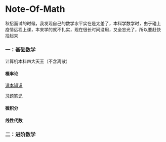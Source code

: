 # Note-Of-Math

秋招面试的时候，我发现自己的数学水平实在是太差了，本科学数学时，由于碰上疫情远程上课，本来学的就不扎实，现在很长时间没用，又全忘光了，所以要赶快拾起来

### 一：基础数学

计算机本科四大天王（不含离散）

#### 概率论

[课本知识](https://github.com/Reuben-Sun/Note-Of-Math/blob/main/%E6%A6%82%E7%8E%87%E8%AE%BA.md#%E6%A6%82%E7%8E%87%E8%AE%BA)

[习题笔记](https://github.com/Reuben-Sun/Note-Of-Math/blob/main/%E6%A6%82%E7%8E%87%E8%AE%BA%E4%B9%A0%E9%A2%98.md#%E6%A6%82%E7%8E%87%E8%AE%BA%E4%B9%A0%E9%A2%98)

#### 微积分

#### 线性代数

### 二：进阶数学


